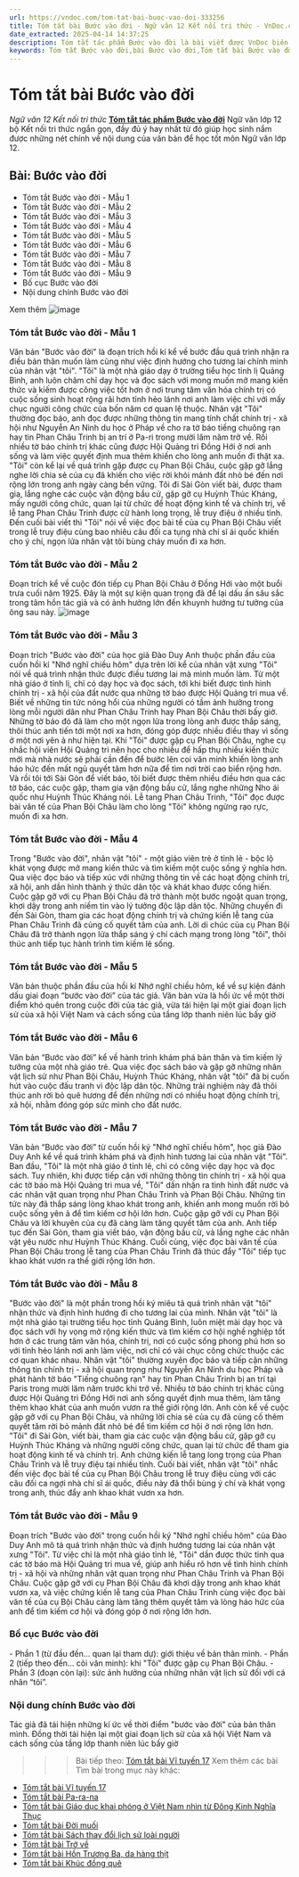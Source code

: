 ```yaml
---
url: https://vndoc.com/tom-tat-bai-buoc-vao-doi-333256
title: Tóm tắt bài Bước vào đời - Ngữ văn 12 Kết nối tri thức - VnDoc.com
date_extracted: 2025-04-14 14:37:25
description: Tóm tắt tác phẩm Bước vào đời là bài viết được VnDoc biên soạn và đăng tải với các mẫu tóm tắt ngắn nhất, phục vụ bài học môn Ngữ Văn 12 Kết nối tri thức
keywords: Tóm tắt Bước vào đời,bài Bước vào đời,Tóm tắt bài Bước vào đời,tóm tắt ngữ văn 12,Tóm tắt Bước vào đời ngắn gọn,Tóm tắt Bước vào đời hay nhất,Tóm tắt Bước vào đời siêu ngắn,tóm tắt văn 12 kết nối tri thức,tóm tắt tác phẩm ngữ văn 12,tóm tắt ngữ văn 12 kết nối tri thức
---
```


# Tóm tắt bài Bước vào đời
 _Ngữ văn 12 Kết nối tri thức_
[**Tóm tắt tác phẩm Bước vào đời**](<https://vndoc.com/tom-tat-bai-buoc-vao-doi-333256>) Ngữ văn lớp 12 bộ Kết nối tri thức ngắn gọn, đầy đủ ý hay nhất từ đó giúp học sinh nắm được những nét chính về nội dung của văn bản để học tốt môn Ngữ văn lớp 12.
## Bài: Bước vào đời
  * Tóm tắt Bước vào đời - Mẫu 1
  * Tóm tắt Bước vào đời - Mẫu 2
  * Tóm tắt Bước vào đời - Mẫu 3
  * Tóm tắt Bước vào đời - Mẫu 4
  * Tóm tắt Bước vào đời - Mẫu 5
  * Tóm tắt Bước vào đời - Mẫu 6
  * Tóm tắt Bước vào đời - Mẫu 7
  * Tóm tắt Bước vào đời - Mẫu 8
  * Tóm tắt Bước vào đời - Mẫu 9
  * Bố cục Bước vào đời
  * Nội dung chính Bước vào đời

Xem thêm
![image](https://i.vdoc.vn/data/image/2024/12/19/hanh-trang-1731856961.jpg)
### **Tóm tắt Bước vào đời - Mẫu 1**
Văn bản "Bước vào đời" là đoạn trích hồi kí kể về bước đầu quá trình nhận ra điều bản thân muốn làm cũng như việc định hướng cho tương lai chính mình của nhân vật "tôi". "Tôi" là một nhà giáo dạy ở trường tiểu học tỉnh lị Quảng Bình, anh luôn chăm chỉ dạy học và đọc  sách với mong muốn mở mang kiến thức và kiếm được công việc tốt hơn ở nơi trung tâm văn hóa chính trị có cuộc sống sinh hoạt rộng rãi hơn tỉnh hẻo lánh nơi anh làm việc chỉ với mấy chục người công chức của bốn năm cơ quan lệ thuộc. Nhân vật "Tôi" thường đọc báo, anh đọc được những thông tin mang tính chất chính trị - xã hội như Nguyễn An Ninh du học ở Pháp về cho ra tờ báo tiếng chuông rạn hay tin Phan Châu Trinh bị an trí ở Pa-ri trong mười lăm năm trở về. Rồi nhiều tờ báo chính trị khác cũng được Hội Quảng tri Đồng Hới ở nơi anh sống và làm việc quyết định mua thêm khiến cho lòng anh muốn đi thật xa. "Tôi" còn kể lại về quá trình gặp được cụ Phan Bội Châu, cuộc gặp gỡ lắng nghe lời chia sẻ của cụ đã khiến cho việc rời khỏi mảnh đất nhỏ bé đến nơi rộng lớn trong anh ngày càng bền vững. Tôi đi Sài Gòn viết bài, được tham gia, lắng nghe các cuộc vận động bầu cử, gặp gỡ cụ Huỳnh Thúc Kháng, mấy người công chức, quan lại từ chức để hoạt động kinh tế và chính trị, về lễ tang Phan Châu Trinh được cử hành long trọng, lễ truy điệu ở nhiều tỉnh. Đến cuối bài viết thì "Tôi" nói về việc đọc bài tế của cụ Phan Bội Châu viết trong lễ truy điệu cùng bao nhiêu câu đối ca tụng nhà chí sĩ ái quốc khiến cho ý chí, ngọn lửa nhân vật tôi bùng cháy muốn đi xa hơn.
### **Tóm tắt Bước vào đời - Mẫu 2**
Đoạn trích kể về cuộc đón tiếp cụ Phan Bội Châu ở Đồng Hới vào một buổi trưa cuối năm 1925. Đây là một sự kiện quan trọng đã để lại dấu ấn sâu sắc trong tâm hồn tác giả và có ảnh hưởng lớn đến khuynh hướng tư tưởng của ông sau này.
![image](https://i.vdoc.vn/data/image/2024/12/19/ke-lai-mot-trai-nghiem-dang-nho-1731856952.jpg)
### **Tóm tắt Bước vào đời - Mẫu 3**
Đoạn trích "Bước vào đời" của học giả Đào Duy Anh thuộc phần đầu của cuốn hồi kí "Nhớ nghĩ chiều hôm" dựa trên lời kể của nhân vật xưng "Tôi" nói về quá trình nhận thức được điều tương lai mà mình muốn làm. Từ một nhà giáo ở tỉnh lị, chỉ có dạy học và đọc sách, tới khi biết được tình hình chính trị - xã hội của đất nước qua những tờ báo được Hội Quảng tri mua về. Biết về những tin tức nóng hổi của những người có tầm ảnh hưởng trong lòng mỗi người dân như Phan Châu Trinh hay Phan Bội Châu thời bấy giờ. Những tờ báo đó đã làm cho một ngọn lửa trong lòng anh được thắp sáng, thôi thúc anh tiến tới một nơi xa hơn, đóng góp được nhiều điều thay vì sống ở một nơi yên ả như hiện tại. Khi "Tôi" được gặp cụ Phan Bội Châu, nghe cụ nhắc hội viên Hội Quảng tri nên học cho nhiều để hấp thụ nhiều kiến thức mới mà nhà nước sẽ phải cần đến để bước lên coi văn minh khiến lòng anh háo hức đến mất ngủ quyết tâm hơn nữa để tìm nơi trời cao biển rộng hơn. Và rồi tôi tới Sài Gòn để viết báo, tôi biết được thêm nhiều điều hơn qua các tờ báo, các cuộc gặp, tham gia vận động bầu cử, lắng nghe những Nho ái quốc như Huỳnh Thúc Kháng nói. Lễ tang Phan Châu Trinh, "Tôi" đọc được bài văn tế của Phan Bội Châu làm cho lòng "Tôi" không ngừng rạo rực, muốn đi xa hơn.
### **Tóm tắt Bước vào đời - Mẫu 4**
Trong "Bước vào đời", nhân vật "tôi" - một giáo viên trẻ ở tỉnh lẻ - bộc lộ khát vọng được mở mang kiến thức và tìm kiếm một cuộc sống ý nghĩa hơn. Qua việc đọc báo và tiếp xúc với những thông tin về các hoạt động chính trị, xã hội, anh dần hình thành ý thức dân tộc và khát khao được cống hiến. Cuộc gặp gỡ với cụ Phan Bội Châu đã trở thành một bước ngoặt quan trọng, khơi dậy trong anh niềm tin vào lý tưởng độc lập dân tộc. Những chuyến đi đến Sài Gòn, tham gia các hoạt động chính trị và chứng kiến lễ tang của Phan Châu Trinh đã củng cố quyết tâm của anh. Lời di chúc của cụ Phan Bội Châu đã trở thành ngọn lửa thắp sáng ý chí cách mạng trong lòng "tôi", thôi thúc anh tiếp tục hành trình tìm kiếm lẽ sống.
### **Tóm tắt Bước vào đời - Mẫu 5**
Văn bản thuộc phần đầu của hồi kí Nhớ nghĩ chiều hôm, kể về sự kiện đánh dấu giai đoạn “bước vào đời” của tác giả.
Văn bản vừa là hồi ức về một thời điểm khó quên trong cuộc đời của tác giả, vừa tái hiện lại một giai đoạn lịch sử của xã hội Việt Nam và cách sống của tầng lớp thanh niên lúc bấy giờ
### **Tóm tắt Bước vào đời - Mẫu 6**
Văn bản “Bước vào đời” kể về hành trình khám phá bản thân và tìm kiếm lý tưởng của một nhà giáo trẻ. Qua việc đọc  sách báo và gặp gỡ những nhân vật lịch sử như Phan Bội Châu, Huỳnh Thúc Kháng, nhân vật "tôi" đã bị cuốn hút vào cuộc đấu tranh vì độc lập dân tộc. Những trải nghiệm này đã thôi thúc anh rời bỏ quê hương để đến những nơi có nhiều hoạt động chính trị, xã hội, nhằm đóng góp sức mình cho đất nước.
### **Tóm tắt Bước vào đời - Mẫu 7**
Văn bản “Bước vào đời” từ cuốn hồi ký "Nhớ nghĩ chiều hôm", học giả Đào Duy Anh kể về quá trình khám phá và định hình tương lai của nhân vật "Tôi". Ban đầu, "Tôi" là một nhà giáo ở tỉnh lẻ, chỉ có công việc dạy học và đọc sách. Tuy nhiên, khi được tiếp cận với những thông tin chính trị - xã hội qua các tờ báo mà Hội Quảng tri mua về, "Tôi" dần nhận ra tình hình đất nước và các nhân vật quan trọng như Phan Châu Trinh và Phan Bội Châu. Những tin tức này đã thắp sáng lòng khao khát trong anh, khiến anh mong muốn rời bỏ cuộc sống yên ả để tìm kiếm cơ hội lớn hơn. Cuộc gặp gỡ với cụ Phan Bội Châu và lời khuyên của cụ đã càng làm tăng quyết tâm của anh. Anh tiếp tục đến Sài Gòn, tham gia viết báo, vận động bầu cử, và lắng nghe các nhân vật yêu nước như Huỳnh Thúc Kháng. Cuối cùng, việc đọc bài văn tế của Phan Bội Châu trong lễ tang của Phan Châu Trinh đã thúc đẩy "Tôi" tiếp tục khao khát vươn ra thế giới rộng lớn hơn.
### **Tóm tắt Bước vào đời - Mẫu 8**
"Bước vào đời" là một phần trong hồi ký miêu tả quá trình nhân vật "tôi" nhận thức và định hình hướng đi cho tương lai của mình. Nhân vật "tôi" là một nhà giáo tại trường tiểu học tỉnh Quảng Bình, luôn miệt mài dạy học và đọc sách với hy vọng mở rộng kiến thức và tìm kiếm cơ hội nghề nghiệp tốt hơn ở các trung tâm văn hóa, chính trị, nơi có cuộc sống phong phú hơn so với tỉnh hẻo lánh nơi anh làm việc, nơi chỉ có vài chục công chức thuộc các cơ quan khác nhau. Nhân vật "tôi" thường xuyên đọc báo và tiếp cận những thông tin chính trị - xã hội quan trọng như Nguyễn An Ninh du học Pháp và phát hành tờ báo "Tiếng chuông rạn" hay tin Phan Châu Trinh bị an trí tại Paris trong mười lăm năm trước khi trở về. Nhiều tờ báo chính trị khác cũng được Hội Quảng tri Đồng Hới nơi anh sống quyết định mua thêm, làm tăng thêm khao khát của anh muốn vươn ra thế giới rộng lớn. Anh còn kể về cuộc gặp gỡ với cụ Phan Bội Châu, và những lời chia sẻ của cụ đã củng cố thêm quyết tâm rời bỏ mảnh đất nhỏ bé để tìm kiếm cơ hội ở nơi rộng lớn hơn. "Tôi" đi Sài Gòn, viết bài, tham gia các cuộc vận động bầu cử, gặp gỡ cụ Huỳnh Thúc Kháng và những người công chức, quan lại từ chức để tham gia hoạt động kinh tế và chính trị. Anh chứng kiến lễ tang long trọng của Phan Châu Trinh và lễ truy điệu tại nhiều tỉnh. Cuối bài viết, nhân vật "tôi" nhắc đến việc đọc bài tế của cụ Phan Bội Châu trong lễ truy điệu cùng với các câu đối ca ngợi nhà chí sĩ ái quốc, điều này đã thổi bùng ý chí và khát vọng trong anh, thúc đẩy anh khao khát vươn xa hơn.
### **Tóm tắt Bước vào đời - Mẫu 9**
Đoạn trích "Bước vào đời" trong cuốn hồi ký "Nhớ nghĩ chiều hôm" của Đào Duy Anh mô tả quá trình nhận thức và định hướng tương lai của nhân vật xưng "Tôi". Từ việc chỉ là một nhà giáo tỉnh lẻ, "Tôi" dần được thức tỉnh qua các tờ báo mà Hội Quảng tri mua về, giúp anh hiểu rõ hơn về tình hình chính trị - xã hội và những nhân vật quan trọng như Phan Châu Trinh và Phan Bội Châu. Cuộc gặp gỡ với cụ Phan Bội Châu đã khơi dậy trong anh khao khát vươn xa, và việc chứng kiến lễ tang của Phan Châu Trinh cùng việc đọc bài văn tế của cụ Bội Châu càng làm tăng thêm quyết tâm và lòng háo hức của anh để tìm kiếm cơ hội và đóng góp ở nơi rộng lớn hơn.
### **Bố cục Bước vào đời**
\- Phần 1 \(từ đầu đến… quan lại tham dự\): giới thiệu về bản thân mình.
\- Phần 2 \(tiếp theo đến… cõi văn minh\): khi "Tôi" được gặp cụ Phan Bội Châu.
\- Phần 3 \(đoạn còn lại\): sức ảnh hưởng của những nhân vật lịch sử đối với cá nhân “tôi”.
### **Nội dung chính Bước vào đời**
Tác giả đã tái hiện những kí ức về thời điểm "bước vào đời" của bản thân mình. Đồng thời tái hiện lại một giai đoạn lịch sử của xã hội Việt Nam và cách sống của tầng lớp thanh niên lúc bấy giờ
>>> Bài tiếp theo: [Tóm tắt bài Vĩ tuyến 17](<https://vndoc.com/tom-tat-bai-vi-tuyen-17-333260>)
Xem thêm các bài Tìm bài trong mục này khác:
  * [Tóm tắt bài Vĩ tuyến 17](</tom-tat-bai-vi-tuyen-17-333260>)
  * [Tóm tắt bài Pa-ra-na](</tom-tat-bai-pa-ra-na-333263>)
  * [Tóm tắt bài Giáo dục khai phóng ở Việt Nam nhìn từ Đông Kinh Nghĩa Thục](</tom-tat-bai-giao-duc-khai-phong-o-viet-nam-nhin-tu-dong-kinh-nghia-thuc-333266>)
  * [Tóm tắt bài Đời muối](</tom-tat-bai-doi-muoi-333285>)
  * [Tóm tắt bài Sách thay đổi lịch sử loài người](</tom-tat-bai-sach-thay-doi-lich-su-loai-nguoi-333286>)
  * [Tóm tắt bài Trở về](</tom-tat-bai-tro-ve-333287>)
  * [Tóm tắt bài Hồn Trương Ba, da hàng thịt](</tom-tat-bai-hon-truong-ba-da-hang-thit-333289>)
  * [Tóm tắt bài Khúc đồng quê](</tom-tat-bai-khuc-dong-que-333291>)

